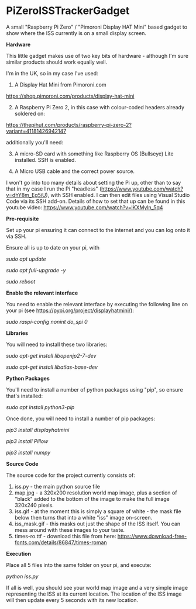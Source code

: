 # PiZeroISSTrackerGadget
A small "Raspberry Pi Zero" / "Pimoroni Display HAT Mini" based gadget to show where the ISS currently is on a small display screen.

**Hardware**

This little gadget makes use of two key bits of hardware - although I'm sure similar products should work equally well.

I'm in the UK, so in my case I've used:

1. A Display Hat Mini from Pimoroni.com

https://shop.pimoroni.com/products/display-hat-mini

2. A Raspberry Pi Zero 2, in this case with colour-coded headers already soldered on:

https://thepihut.com/products/raspberry-pi-zero-2?variant=41181426942147

additionally you'll need:

3. A micro-SD card with something like Raspberry OS (Bullseye) Lite installed.  SSH is enabled.

4. A Micro USB cable and the correct power source.

I won't go into too many details about setting the Pi up, other than to say that in my case I run the Pi "headless" (https://www.youtube.com/watch?v=dhY8m_Eg5iU), with SSH enabled. I can then edit files using Visual Studio Code via its SSH add-on.  Details of how to set that up can be found in this youtube video: https://www.youtube.com/watch?v=lKXMyln_5q4


**Pre-requisite**

Set up your pi ensuring it can connect to the internet and you can log onto it via SSH.

Ensure all is up to date on your pi, with

_sudo apt update_

_sudo apt full-upgrade -y_

_sudo reboot_



**Enable the relevant interface**

You need to enable the relevant interface by executing the following line on your pi (see https://pypi.org/project/displayhatmini/):

_sudo raspi-config nonint do_spi 0_



**Libraries**

You will  need to install these two libraries:

_sudo apt-get install libopenjp2-7-dev_

_sudo apt-get install libatlas-base-dev_



**Python Packages**

You'll need to install a number of python packages using "pip", so ensure that's installed:

_sudo apt install python3-pip_

Once done, you will need to install a number of pip packages:

_pip3 install displayhatmini_

_pip3 install Pillow_

_pip3 install numpy_


**Source Code**

The source code for the project currently consists of:

1. iss.py - the main python source file
2. map.jpg - a 320x200 resolution world map image, plus a section of "black" added to the bottom of the image to make the full image 320x240 pixels.
3. iss.gif - at the moment this is simply a square of white - the mask file below then turns that into a white "iss" image on-screen.
4. iss_mask.gif - this masks out just the shape of the ISS itself.  You can mess around with these images to your taste.
5. times-ro.ttf - download this file from here: https://www.download-free-fonts.com/details/86847/times-roman


**Execution**

Place all 5 files into the same folder on your pi, and execute:

_python iss.py_

If all is well, you should see your world map image and a very simple image representing the ISS at its current location.  The location of the ISS image will then update every 5 seconds with its new location.
